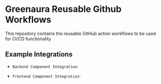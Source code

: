 # Greenaura Reusable Github Workflows

This repository contains the reusable GitHub action workflows to be used for CI/CD functionality

## Example Integrations

- `Backend Component Integration`: 

- `Frontend Component Integration`:
